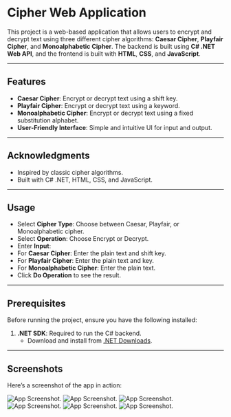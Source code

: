 # Cipher Web Application

This project is a web-based application that allows users to encrypt and decrypt text using three different cipher algorithms: **Caesar Cipher**, **Playfair Cipher**, and **Monoalphabetic Cipher**. The backend is built using **C# .NET Web API**, and the frontend is built with **HTML**, **CSS**, and **JavaScript**.

---

## Features

- **Caesar Cipher**: Encrypt or decrypt text using a shift key.
- **Playfair Cipher**: Encrypt or decrypt text using a keyword.
- **Monoalphabetic Cipher**: Encrypt or decrypt text using a fixed substitution alphabet.
- **User-Friendly Interface**: Simple and intuitive UI for input and output.

---
## Acknowledgments
- Inspired by classic cipher algorithms.
- Built with C# .NET, HTML, CSS, and JavaScript.

---
## Usage
- Select **Cipher Type**: Choose between Caesar, Playfair, or Monoalphabetic cipher.
- Select **Operation**: Choose Encrypt or Decrypt.
- Enter **Input**:
- For **Caesar Cipher**: Enter the plain text and shift key.
- For **Playfair Cipher**: Enter the plain text and key.
- For **Monoalphabetic Cipher**: Enter the plain text.
- Click **Do Operation** to see the result.

---
## Prerequisites

Before running the project, ensure you have the following installed:

1. **.NET SDK**: Required to run the C# backend.
   - Download and install from [.NET Downloads](https://dotnet.microsoft.com/download).

---

## Screenshots

Here’s a screenshot of the app in action:

![App Screenshot](https://github.com/Ahmed-Ramadan-Ahmed/Cipher-Web-App/blob/main/ScreenShots/0.png).
![App Screenshot](https://github.com/Ahmed-Ramadan-Ahmed/Cipher-Web-App/blob/main/ScreenShots/1.png).
![App Screenshot](https://github.com/Ahmed-Ramadan-Ahmed/Cipher-Web-App/blob/main/ScreenShots/2.png).
![App Screenshot](https://github.com/Ahmed-Ramadan-Ahmed/Cipher-Web-App/blob/main/ScreenShots/3.png).
![App Screenshot](https://github.com/Ahmed-Ramadan-Ahmed/Cipher-Web-App/blob/main/ScreenShots/4.png).
![App Screenshot](https://github.com/Ahmed-Ramadan-Ahmed/Cipher-Web-App/blob/main/ScreenShots/5.png).

